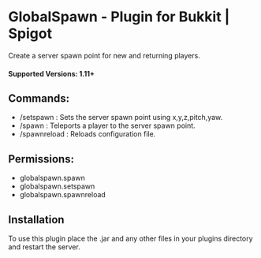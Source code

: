 # GlobalSpawn - Plugin for Bukkit | Spigot

Create a server spawn point for new and returning players.

#### Supported Versions: 1.11+

## Commands:  
- /setspawn : Sets the server spawn point using x,y,z,pitch,yaw.  
- /spawn : Teleports a player to the server spawn point.  
- /spawnreload : Reloads configuration file.

## Permissions:
- globalspawn.spawn
- globalspawn.setspawn  
- globalspawn.spawnreload 

## Installation

To use this plugin place the .jar and any other files in your plugins directory and restart the server.